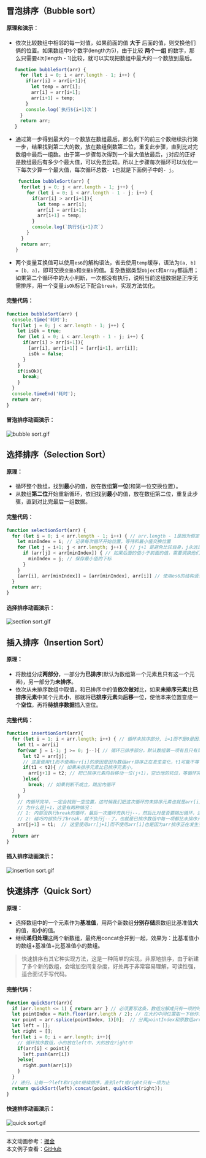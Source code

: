 ## 冒泡排序（Bubble sort）
#### 原理和演示：  
 - 依次比较数组中相邻的每一对值，如果前面的值 **大于** 后面的值，则交换他们俩的位置。如果数组中`5`个数字(length为5)，由于比较 **两个一组** 的数字，那么只需要`4次`(length - 1)比较，就可以实现把数组中最大的一个数放到最后。  
 
 ```javascript
	function bubbleSort(arr) {
	  for (let i = 0; i < arr.length - 1; i++) {
	    if(arr[i] > arr[i+1]){
	      let temp = arr[i];
	      arr[i] = arr[i+1];
	      arr[i+1] = temp;
	    }
	    console.log(`执行${i+1}次`)
	  }
	  return arr;
	}
 ```
 - 通过第一步得到最大的一个数放在数组最后。那么剩下的前三个数继续执行第一步，结果找到第二大的数，放在数组倒数第二位，重复此步骤，直到比对完数组中最后一组数。由于第一步骤每次得到一个最大值放最后，`j`对应的正好是数组最后有多少个最大值，可以免去比较。所以上步骤每次循环可以优化一下每次少算一个最大值，每次循环总数`- 1`也就是下面例子中的`- j`。
 
	```javascript
	 function bubbleSort(arr) {
	  for(let j = 0; j < arr.length - 1; j++) {
	    for (let i = 0; i < arr.length - 1 - j; i++) {
	      if(arr[i] > arr[i+1]){
	        let temp = arr[i];
	        arr[i] = arr[i+1];
	        arr[i+1] = temp;
	      }
	      console.log(`执行${i+1}次`)
	    }
	  }
	  return arr;
	}
	```  
 - 两个变量互换值可以使用`es6`的解构语法，省去使用`temp`缓存，语法为`[a, b] = [b, a]`，即可交换`变量a`和`变量b`的值。复杂数据类型`Object`和`Array`都适用；如果第二个循环中的大小判断，一次都没有执行，说明当前这组数据是正序无需排序，用一个变量`isOk`标记下配合`break`，实现方法优化。  
 
#### 完整代码：
```javascript
function bubbleSort(arr) {
  console.time('耗时');
  for(let j = 0; j < arr.length - 1; j++) {
    let isOk = true;
    for (let i = 0; i < arr.length - 1 - j; i++) {
      if(arr[i] > arr[i+1]){
        [arr[i], arr[i+1]] = [arr[i+1], arr[i]];
        isOk = false;
      }
    }
    if(isOk){
      break;
    }
  }
  console.timeEnd('耗时');
  return arr;
}
```      
#### 冒泡排序动画演示：  
![bubble sort.gif](https://i.loli.net/2020/10/12/KWrN6slZTEFAuhv.gif)  
 
## 选择排序（Selection Sort）  
#### 原理：  
 - 循环整个数组，找到**最小**的值，放在数组**第一位**(和第一位交换位置）。
 - 从数组**第二位**开始重新循环，依旧找到**最小**的值，放在数组第二位，重复此步骤，直到对比完最后一组数据。    
 
#### 完整代码：    

```javascript
function selectionSort(arr) {
  for (let i = 0; i < arr.length - 1; i++) { // arr.length - 1是因为假定数组中n个数，比较需要两个数，所以只需要比较n-1次
    let minIndex = i; // 记录每次循环开始位置，等待和最小值交换位置
    for (let j = i+1; j < arr.length; j++) { // j+1 是避免比较自身，j永远是i的后一项，让他们俩做比较
      if (arr[j] < arr[minIndex]) { // 如果后面的值小于前面的值，需要调换他们俩位置
        minIndex = j; // 保存最小值的下标
      }
    }
    [arr[i], arr[minIndex]] = [arr[minIndex], arr[i]] // 使用es6的结构语法交换值，把最小值放到数组最前面
  }
  return arr;
}
```
#### 选择排序动画演示：  
![section sort.gif](https://i.loli.net/2020/10/12/ibLoIgDEnRJrUas.gif)

## 插入排序（Insertion Sort）
#### 原理：  
- 将数组分成**两部分**，一部分为**已排序**(默认为数组第一个元素且只有这一个元素)，另一部分为**未排序**。
- 依次从未排序数组中取值，和已排序中的值**依次做对**比，如果**未排序元素**比**已排序元素**中某个元素**小**，那就将**已排序元素**向**后移**一位，使他本来位置变成一个**空位**，再将**待排序数据**插入空位。   
 
#### 完整代码：

```javascript
function insertionSort(arr){
  for (let i = 1; i < arr.length; i++) { // 循环未排序部分, i=1而不是0是因为默认0项为已排序部分
    let t1 = arr[i]
    for(var j = i-1; j >= 0; j--){ // 循环已排序部分，默认数组第一项有且只有第一项，下标范围为(0 - (未排序元素下标-1))，也就是例子中的i-1
      let t2 = arr[j];
      // 这里使用t1而不使用arr[i]的原因是因为数组arr排序正在发生变化，t1可能不等于arr[i]
      if(t1 < t2){ // 如果未排序元素比已排序元素小，
        arr[j+1] = t2; // 把已排序元素向后移动一位(j+1)，空出他的坑位，等循环完毕后，把未排序元素插入这个坑位
      }else{
        break; // 如果判断不成立，跳出内循环
      }
    }
    // 内循环完毕，一定会找到一空位置，这时候我们把这次循环的未排序元素也就是arr[i]，插入这个位置。
    // 为什么是j+1，这里有两种情况：
    // 1: 内部没执行break的循环，最后一次循环先执行j--，然后比对是否要跳出循环，这里的跳出条件是j>=0，那么j在跳出循环后一定是-1。 所以j+1变成数组第0项
    // 2: 碰巧内部执行了break，就不执行j--了。也就是已排序数组中每一项都比未排序元素小，那就不需要移位，直接把未排序数据插入在已排序数组最后。由于当前要排序的元素每次循环正好就在已排序数组的最后，也就是由于j的初始化等于i-1，那j+1插入即可
    arr[j+1] = t1;  // 这里使用arr[j+1]而不使用arr[i]也是因为arr排序正在发生变化，arr[j+1]可能不等于arr[i]
  }
  return arr
}
```    
#### 插入排序动画演示：  
![insertion sort.gif](https://i.loli.net/2020/10/12/5z82iWpVIJbLfu7.gif)    

## 快速排序（Quick Sort）  
#### 原理：
 - 选择数组中的一个元素作为**基准值**，用两个新数组**分别存储**原数组比基准值**大**的值，和**小**的值。  
 - 继续**递归处理**这两个新数组，最终用concat合并到一起，效果为：比基准值小的数组+基准值+比基准值小的数组。  
   
 > 快速排序有其它种实现方法，这是一种简单的实现，非原地排序，由于新建了多个新的数组，会增加空间复杂度，好处再于非常容易理解，可读性强，适合面试手写代码。    
 
#### 完整代码：  
```javascript
function quickSort(arr){ 
  if (arr.length <= 1) { return arr } // 必须要写这条，数组分解成只有一项的时候，不需要排序了，直接return，否则会报错，堆栈溢出
  let pointIndex = Math.floor(arr.length / 2); // 在大约中间位置取一下标作为基准点
  var point = arr.splice(pointIndex, 1)[0];  // 分离pointIndex和原数组arr的关系
  let left = [];
  let right = [];
  for(let i = 0; i < arr.length; i++){
    // 循环排序数组，小的放在left中，大的放在right中
    if(arr[i] < point){
      left.push(arr[i])
    }else{
      right.push(arr[i])
    }
  }
  // 递归，让每一个left和right继续排序，直到left或right只有一项为止
  return quickSort(left).concat(point, quickSort(right));
}  
```  
#### 快速排序动画演示：  
![quick sort.gif](https://i.loli.net/2020/10/12/DzWckAlLmVU9JuN.gif)   

<hr>    

本文动画参考：[掘金](https://juejin.im/post/6844903444365443080)    
本文例子查看：[GitHub](https://github.com/codedance98/docs/tree/main/javascript_sort)